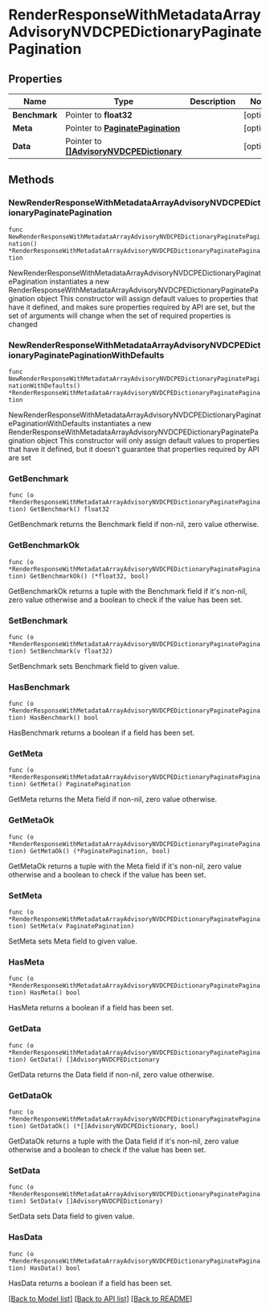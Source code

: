 # RenderResponseWithMetadataArrayAdvisoryNVDCPEDictionaryPaginatePagination

## Properties

Name | Type | Description | Notes
------------ | ------------- | ------------- | -------------
**Benchmark** | Pointer to **float32** |  | [optional] 
**Meta** | Pointer to [**PaginatePagination**](PaginatePagination.md) |  | [optional] 
**Data** | Pointer to [**[]AdvisoryNVDCPEDictionary**](AdvisoryNVDCPEDictionary.md) |  | [optional] 

## Methods

### NewRenderResponseWithMetadataArrayAdvisoryNVDCPEDictionaryPaginatePagination

`func NewRenderResponseWithMetadataArrayAdvisoryNVDCPEDictionaryPaginatePagination() *RenderResponseWithMetadataArrayAdvisoryNVDCPEDictionaryPaginatePagination`

NewRenderResponseWithMetadataArrayAdvisoryNVDCPEDictionaryPaginatePagination instantiates a new RenderResponseWithMetadataArrayAdvisoryNVDCPEDictionaryPaginatePagination object
This constructor will assign default values to properties that have it defined,
and makes sure properties required by API are set, but the set of arguments
will change when the set of required properties is changed

### NewRenderResponseWithMetadataArrayAdvisoryNVDCPEDictionaryPaginatePaginationWithDefaults

`func NewRenderResponseWithMetadataArrayAdvisoryNVDCPEDictionaryPaginatePaginationWithDefaults() *RenderResponseWithMetadataArrayAdvisoryNVDCPEDictionaryPaginatePagination`

NewRenderResponseWithMetadataArrayAdvisoryNVDCPEDictionaryPaginatePaginationWithDefaults instantiates a new RenderResponseWithMetadataArrayAdvisoryNVDCPEDictionaryPaginatePagination object
This constructor will only assign default values to properties that have it defined,
but it doesn't guarantee that properties required by API are set

### GetBenchmark

`func (o *RenderResponseWithMetadataArrayAdvisoryNVDCPEDictionaryPaginatePagination) GetBenchmark() float32`

GetBenchmark returns the Benchmark field if non-nil, zero value otherwise.

### GetBenchmarkOk

`func (o *RenderResponseWithMetadataArrayAdvisoryNVDCPEDictionaryPaginatePagination) GetBenchmarkOk() (*float32, bool)`

GetBenchmarkOk returns a tuple with the Benchmark field if it's non-nil, zero value otherwise
and a boolean to check if the value has been set.

### SetBenchmark

`func (o *RenderResponseWithMetadataArrayAdvisoryNVDCPEDictionaryPaginatePagination) SetBenchmark(v float32)`

SetBenchmark sets Benchmark field to given value.

### HasBenchmark

`func (o *RenderResponseWithMetadataArrayAdvisoryNVDCPEDictionaryPaginatePagination) HasBenchmark() bool`

HasBenchmark returns a boolean if a field has been set.

### GetMeta

`func (o *RenderResponseWithMetadataArrayAdvisoryNVDCPEDictionaryPaginatePagination) GetMeta() PaginatePagination`

GetMeta returns the Meta field if non-nil, zero value otherwise.

### GetMetaOk

`func (o *RenderResponseWithMetadataArrayAdvisoryNVDCPEDictionaryPaginatePagination) GetMetaOk() (*PaginatePagination, bool)`

GetMetaOk returns a tuple with the Meta field if it's non-nil, zero value otherwise
and a boolean to check if the value has been set.

### SetMeta

`func (o *RenderResponseWithMetadataArrayAdvisoryNVDCPEDictionaryPaginatePagination) SetMeta(v PaginatePagination)`

SetMeta sets Meta field to given value.

### HasMeta

`func (o *RenderResponseWithMetadataArrayAdvisoryNVDCPEDictionaryPaginatePagination) HasMeta() bool`

HasMeta returns a boolean if a field has been set.

### GetData

`func (o *RenderResponseWithMetadataArrayAdvisoryNVDCPEDictionaryPaginatePagination) GetData() []AdvisoryNVDCPEDictionary`

GetData returns the Data field if non-nil, zero value otherwise.

### GetDataOk

`func (o *RenderResponseWithMetadataArrayAdvisoryNVDCPEDictionaryPaginatePagination) GetDataOk() (*[]AdvisoryNVDCPEDictionary, bool)`

GetDataOk returns a tuple with the Data field if it's non-nil, zero value otherwise
and a boolean to check if the value has been set.

### SetData

`func (o *RenderResponseWithMetadataArrayAdvisoryNVDCPEDictionaryPaginatePagination) SetData(v []AdvisoryNVDCPEDictionary)`

SetData sets Data field to given value.

### HasData

`func (o *RenderResponseWithMetadataArrayAdvisoryNVDCPEDictionaryPaginatePagination) HasData() bool`

HasData returns a boolean if a field has been set.


[[Back to Model list]](../README.md#documentation-for-models) [[Back to API list]](../README.md#documentation-for-api-endpoints) [[Back to README]](../README.md)


